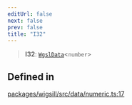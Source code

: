 ```yaml
---
editUrl: false
next: false
prev: false
title: "I32"
---
```


> **I32**: [`WgslData`](/api/wigsill/interfaces/wgsldata/)\<`number`\>

## Defined in

[packages/wigsill/src/data/numeric.ts:17](https://github.com/software-mansion-labs/wigsill/blob/3eabd476f023822e50f40404033f5b0520bf8089/packages/wigsill/src/data/numeric.ts#L17)
